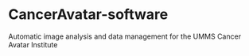 # CancerAvatar-software
Automatic image analysis and data management for the UMMS Cancer Avatar Institute
